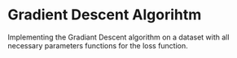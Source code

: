 # Gradient Descent Algorihtm
Implementing the Gradiant Descent algorithm on a dataset with all necessary parameters functions for the loss function.
